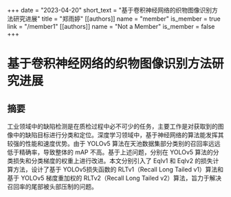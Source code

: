 +++
date = "2023-04-20"
short_text = "基于卷积神经网络的织物图像识别方法研究进展"
title = "郑雨婷"
[[authors]]
    name = "member"
    is_member = true
    link = "/member1"
[[authors]]
    name = "Not a Member"
    is_member = false
+++




# 基于卷积神经网络的织物图像识别方法研究进展

## 摘要

工业领域中的缺陷检测是在质检过程中必不可少的任务，主要工作是对获取到的图像中的缺陷目标进行分类和定位。深度学习领域中，基于神经网络的算法能发挥其较强的性能和速度优势。由于 YOLOv5 算法在天池数据集部分类别的召回率远远低于精确率，导致整体的 mAP 不高。基于上述问题，分别在 YOLOv5 算法的分类损失和分类梯度的权重上进行改进。本文分别引入了 Eqlv1 和 Eqlv2 的损失计算方法，设计了基于 YOLOv5损失函数的 RLTv1（Recall Long Tailed v1）算法和基于 YOLOv5 梯度重加权的 RLTv2（Recall Long Tailed v2）算法，旨力于解决召回率的尾部被头部压制的问题。

